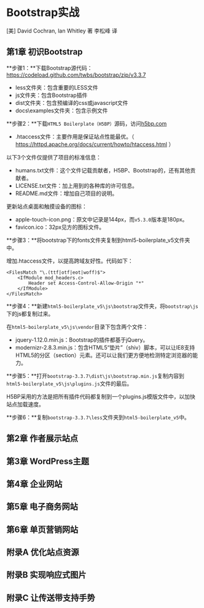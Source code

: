 Bootstrap实战
===============

[美] David Cochran, lan Whitley 著 李松峰 译

第1章 初识Bootstrap
-------------------

**步骤1：**下载Bootstrap源代码：https://codeload.github.com/twbs/bootstrap/zip/v3.3.7

- less文件夹：包含重要的LESS文件
- js文件夹：包含Bootstrap插件
- dist文件夹：包含预编译的css或javascript文件
- docs\examples文件夹：包含示例文件

**步骤2：**下载`HTML5 Boilerplate（H5BP）`源码，访问[h5bp.com]( http://h5bp.com )

- .htaccess文件：主要作用是保证站点性能最优。（ https://httpd.apache.org/docs/current/howto/htaccess.html ）

以下3个文件仅提供了项目的标准信息：

- humans.txt文件：这个文件记载贡献者，H5BP、Bootstrap的，还有其他贡献者。
- LICENSE.txt文件：加上用到的各种库的许可信息。
- README.md文件：增加自己项目的说明。

更新站点桌面和触摸设备的图标：

- apple-touch-icon.png：原文中记录是144px，而`v5.3.0`版本是180px。
- favicon.ico：32px见方的图标文件。

**步骤3：**将bootstrap下的fonts文件夹复制到html5-boilerplate_v5文件夹中。

增加.htaccess文件，以提高跨域友好性。代码如下：

```
<FilesMatch "\.(ttf|otf|eot|woff)$">
    <IfModule mod_headers.c>
        Header set Access-Control-Allow-Origin "*"
    </IfModule>
</FilesMatch>
```

**步骤4：**新建`html5-boilerplate_v5\js\bootstrap`文件夹，将`bootstrap\js`下的js都复制过来。

在`html5-boilerplate_v5\js\vendor`目录下包含两个文件：

- jquery-1.12.0.min.js：Bootstrap的插件都基于jQuery。
- modernizr-2.8.3.min.js：包含HTML5“垫片”（shiv）脚本，可以让IE8支持HTML5的分区（section）元素。还可以让我们更方便地检测特定浏览器的能力。

**步骤5：**打开`bootstrap-3.3.7\dist\js\bootstrap.min.js`复制内容到`html5-boilerplate_v5\js\plugins.js`文件的最后。

H5BP采用的方法是把所有插件代码都复制到一个plugins.js模版文件中，以加快站点加载速度。

**步骤6：**复制`bootstrap-3.3.7\less`文件夹到`html5-boilerplate_v5`中。

第2章 作者展示站点
-------------------

第3章 WordPress主题
-------------------

第4章 企业网站
-------------------

第5章 电子商务网站
-------------------

第6章 单页营销网站
-------------------

附录A 优化站点资源
-------------------

附录B 实现响应式图片
-------------------

附录C 让传送带支持手势
-------------------
